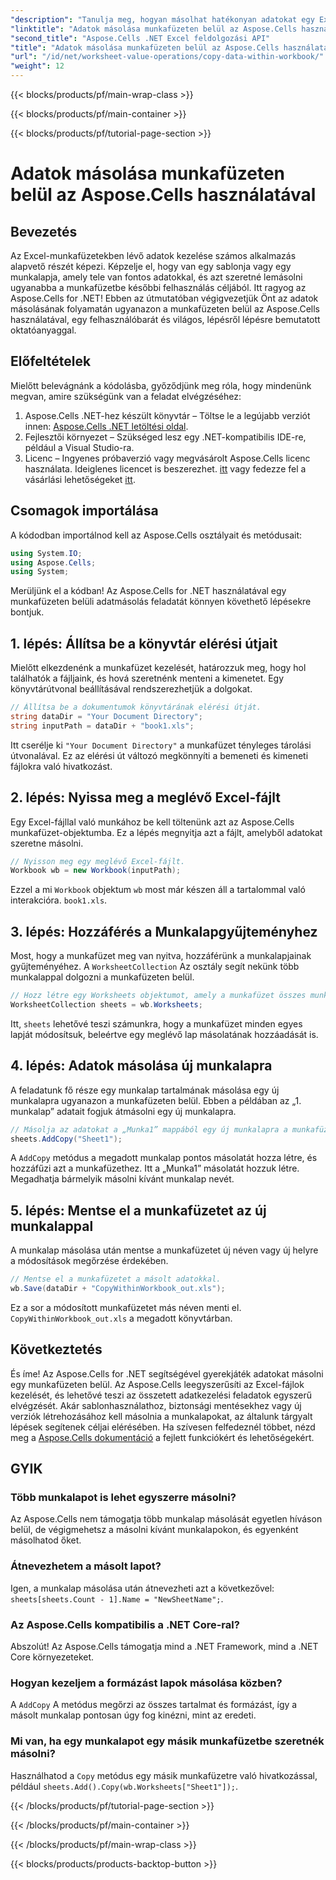 ```yaml
---
"description": "Tanulja meg, hogyan másolhat hatékonyan adatokat egy Excel-munkafüzeten belül az Aspose.Cells for .NET használatával egy lépésről lépésre bemutató útmutató, kódminták és hasznos tippek segítségével."
"linktitle": "Adatok másolása munkafüzeten belül az Aspose.Cells használatával"
"second_title": "Aspose.Cells .NET Excel feldolgozási API"
"title": "Adatok másolása munkafüzeten belül az Aspose.Cells használatával"
"url": "/id/net/worksheet-value-operations/copy-data-within-workbook/"
"weight": 12
---
```


{{< blocks/products/pf/main-wrap-class >}}

{{< blocks/products/pf/main-container >}}

{{< blocks/products/pf/tutorial-page-section >}}

# Adatok másolása munkafüzeten belül az Aspose.Cells használatával

## Bevezetés
Az Excel-munkafüzetekben lévő adatok kezelése számos alkalmazás alapvető részét képezi. Képzelje el, hogy van egy sablonja vagy egy munkalapja, amely tele van fontos adatokkal, és azt szeretné lemásolni ugyanabba a munkafüzetbe későbbi felhasználás céljából. Itt ragyog az Aspose.Cells for .NET! Ebben az útmutatóban végigvezetjük Önt az adatok másolásának folyamatán ugyanazon a munkafüzeten belül az Aspose.Cells használatával, egy felhasználóbarát és világos, lépésről lépésre bemutatott oktatóanyaggal.
## Előfeltételek
Mielőtt belevágnánk a kódolásba, győződjünk meg róla, hogy mindenünk megvan, amire szükségünk van a feladat elvégzéséhez:
1. Aspose.Cells .NET-hez készült könyvtár – Töltse le a legújabb verziót innen: [Aspose.Cells .NET letöltési oldal](https://releases.aspose.com/cells/net/).
2. Fejlesztői környezet – Szükséged lesz egy .NET-kompatibilis IDE-re, például a Visual Studio-ra.
3. Licenc – Ingyenes próbaverzió vagy megvásárolt Aspose.Cells licenc használata. Ideiglenes licencet is beszerezhet. [itt](https://purchase.aspose.com/temporary-license/) vagy fedezze fel a vásárlási lehetőségeket [itt](https://purchase.aspose.com/buy).
## Csomagok importálása
A kódodban importálnod kell az Aspose.Cells osztályait és metódusait:
```csharp
using System.IO;
using Aspose.Cells;
using System;
```
Merüljünk el a kódban! Az Aspose.Cells for .NET használatával egy munkafüzeten belüli adatmásolás feladatát könnyen követhető lépésekre bontjuk.
## 1. lépés: Állítsa be a könyvtár elérési útjait
Mielőtt elkezdenénk a munkafüzet kezelését, határozzuk meg, hogy hol találhatók a fájljaink, és hová szeretnénk menteni a kimenetet. Egy könyvtárútvonal beállításával rendszerezhetjük a dolgokat.
```csharp
// Állítsa be a dokumentumok könyvtárának elérési útját.
string dataDir = "Your Document Directory";
string inputPath = dataDir + "book1.xls";
```
Itt cserélje ki `"Your Document Directory"` a munkafüzet tényleges tárolási útvonalával. Ez az elérési út változó megkönnyíti a bemeneti és kimeneti fájlokra való hivatkozást.
## 2. lépés: Nyissa meg a meglévő Excel-fájlt
Egy Excel-fájllal való munkához be kell töltenünk azt az Aspose.Cells munkafüzet-objektumba. Ez a lépés megnyitja azt a fájlt, amelyből adatokat szeretne másolni.
```csharp
// Nyisson meg egy meglévő Excel-fájlt.
Workbook wb = new Workbook(inputPath);
```
Ezzel a mi `Workbook` objektum `wb` most már készen áll a tartalommal való interakcióra. `book1.xls`.
## 3. lépés: Hozzáférés a Munkalapgyűjteményhez
Most, hogy a munkafüzet meg van nyitva, hozzáférünk a munkalapjainak gyűjteményéhez. A `WorksheetCollection` Az osztály segít nekünk több munkalappal dolgozni a munkafüzeten belül.
```csharp
// Hozz létre egy Worksheets objektumot, amely a munkafüzet összes munkalapjára hivatkozik.
WorksheetCollection sheets = wb.Worksheets;
```
Itt, `sheets` lehetővé teszi számunkra, hogy a munkafüzet minden egyes lapját módosítsuk, beleértve egy meglévő lap másolatának hozzáadását is.
## 4. lépés: Adatok másolása új munkalapra
A feladatunk fő része egy munkalap tartalmának másolása egy új munkalapra ugyanazon a munkafüzeten belül. Ebben a példában az „1. munkalap” adatait fogjuk átmásolni egy új munkalapra.
```csharp
// Másolja az adatokat a „Munka1” mappából egy új munkalapra a munkafüzeten belül.
sheets.AddCopy("Sheet1");
```
A `AddCopy` metódus a megadott munkalap pontos másolatát hozza létre, és hozzáfűzi azt a munkafüzethez. Itt a „Munka1” másolatát hozzuk létre. Megadhatja bármelyik másolni kívánt munkalap nevét.
## 5. lépés: Mentse el a munkafüzetet az új munkalappal
A munkalap másolása után mentse a munkafüzetet új néven vagy új helyre a módosítások megőrzése érdekében.
```csharp
// Mentse el a munkafüzetet a másolt adatokkal.
wb.Save(dataDir + "CopyWithinWorkbook_out.xls");
```
Ez a sor a módosított munkafüzetet más néven menti el. `CopyWithinWorkbook_out.xls` a megadott könyvtárban.
## Következtetés
És íme! Az Aspose.Cells for .NET segítségével gyerekjáték adatokat másolni egy munkafüzeten belül. Az Aspose.Cells leegyszerűsíti az Excel-fájlok kezelését, és lehetővé teszi az összetett adatkezelési feladatok egyszerű elvégzését. Akár sablonhasználathoz, biztonsági mentésekhez vagy új verziók létrehozásához kell másolnia a munkalapokat, az általunk tárgyalt lépések segítenek céljai elérésében.
Ha szívesen felfedeznél többet, nézd meg a [Aspose.Cells dokumentáció](https://reference.aspose.com/cells/net/) a fejlett funkciókért és lehetőségekért.
## GYIK
### Több munkalapot is lehet egyszerre másolni?
Az Aspose.Cells nem támogatja több munkalap másolását egyetlen híváson belül, de végigmehetsz a másolni kívánt munkalapokon, és egyenként másolhatod őket.
### Átnevezhetem a másolt lapot?
Igen, a munkalap másolása után átnevezheti azt a következővel: `sheets[sheets.Count - 1].Name = "NewSheetName";`.
### Az Aspose.Cells kompatibilis a .NET Core-ral?
Abszolút! Az Aspose.Cells támogatja mind a .NET Framework, mind a .NET Core környezeteket.
### Hogyan kezeljem a formázást lapok másolása közben?
A `AddCopy` A metódus megőrzi az összes tartalmat és formázást, így a másolt munkalap pontosan úgy fog kinézni, mint az eredeti.
### Mi van, ha egy munkalapot egy másik munkafüzetbe szeretnék másolni?
Használhatod a `Copy` metódus egy másik munkafüzetre való hivatkozással, például `sheets.Add().Copy(wb.Worksheets["Sheet1"]);`.

{{< /blocks/products/pf/tutorial-page-section >}}

{{< /blocks/products/pf/main-container >}}

{{< /blocks/products/pf/main-wrap-class >}}

{{< blocks/products/products-backtop-button >}}